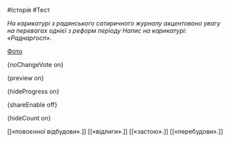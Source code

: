 #Історія #Тест

*На карикатурі з радянського сатиричного журналу акцентовано увагу на перевагах однієї з реформ періоду Напис на карикатурі: «Раднаргосп».*

[Фото](https://zno.osvita.ua//doc/images/znotest/70/7010/38.jpg)

{noChangeVote on}

{preview on}

{hideProgress on}

{shareEnable off}

{hideCount on}

[[«повоєнної відбудови».]]
[[«відлиги».]]
[[«застою».]]
[[«перебудови».]]
